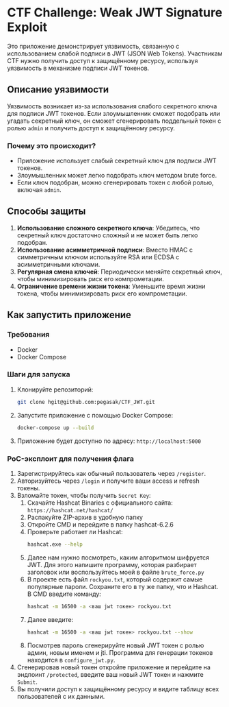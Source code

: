 # CTF Challenge: Weak JWT Signature Exploit

Это приложение демонстрирует уязвимость, связанную с использованием слабой подписи в JWT (JSON Web Tokens). Участникам CTF нужно получить доступ к защищённому ресурсу, используя уязвимость в механизме подписи JWT токенов.

## Описание уязвимости

Уязвимость возникает из-за использования слабого секретного ключа для подписи JWT токенов. Если злоумышленник сможет подобрать или угадать секретный ключ, он сможет сгенерировать поддельный токен с ролью `admin` и получить доступ к защищённому ресурсу.

### Почему это происходит?
- Приложение использует слабый секретный ключ для подписи JWT токенов.
- Злоумышленник может легко подобрать ключ методом brute force.
- Если ключ подобран, можно сгенерировать токен с любой ролью, включая `admin`.

## Способы защиты

1. **Использование сложного секретного ключа**: Убедитесь, что секретный ключ достаточно сложный и не может быть легко подобран.
2. **Использование асимметричной подписи**: Вместо HMAC с симметричным ключом используйте RSA или ECDSA с асимметричными ключами.
3. **Регулярная смена ключей**: Периодически меняйте секретный ключ, чтобы минимизировать риск его компрометации.
4. **Ограничение времени жизни токена**: Уменьшите время жизни токена, чтобы минимизировать риск его компрометации.
## Как запустить приложение

### Требования
- Docker
- Docker Compose

### Шаги для запуска

1. Клонируйте репозиторий:
   ```bash
   git clone hgit@github.com:pegasak/CTF_JWT.git
2. Запустите приложение с помощью Docker Compose:
   ```bash
   docker-compose up --build
3. Приложение будет доступно по адресу: `http://localhost:5000`

### PoC-эксплоит для получения флага

1. Зарегистрируйтесь как обычный пользователь через `/register`.
2. Авторизуйтесь через `/login` и получите ваши access и refresh токены.
3. Взломайте токен, чтобы получить `Secret Key`:
   1) Скачайте Hashcat Binaries с официального сайта: `https://hashcat.net/hashcat/`
   2) Распакуйте ZIP-архив в удобную папку
   3) Откройте CMD и перейдите в папку hashcat-6.2.6
   4) Проверьте работает ли Hashcat:
      ```bash
      hashcat.exe --help
   5) Далее нам нужно посмотреть, каким алгоритмом шифруется JWT. Для этого напишите программу, которая разбирает заголовок или воспользуйтесь моей в файле `brute_force.py`
   6) В проекте есть файл `rockyou.txt`, который содержит самые популярные пароли. Сохраните его в ту же папку, что и Hashcat. В CMD введите команду:
      ``` bash
      hashcat -m 16500 -a <ваш jwt токен> rockyou.txt
   7) Далее введите:
      ``` bash
      hashcat -m 16500 -a <ваш jwt токен> rockyou.txt --show
   8) Посмотрев пароль сгенерируйте новый JWT токен с ролью админ, новым именем и jti. Программа для генерации токенов находится в `configure_jwt.py`.
4. Сгенерировав новый токен откройте приложение и перейдите на эндпоинт `/protected`, введите ваш новый JWT токен и нажмите `Submit`.
5. Вы получили доступ к защищённому ресурсу и видите таблицу всех пользователей с их данными.